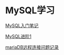# MySQL学习

[MySQL入门笔记](./MySQL入门笔记.md)

[MySQL进阶1](./MySQL进阶1.md)

[mariaDB远程连接问题记录](./mariaDB远程连接.md)